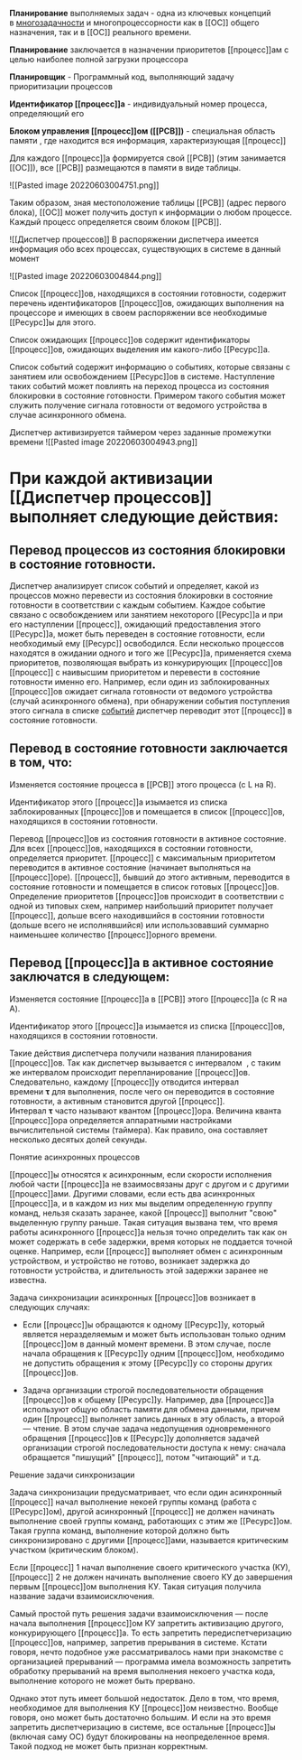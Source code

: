 **Планирование** выполняемых задач - одна из ключевых концепций в [многозадачности](многозадачность.md) и многопроцессорности как в [[ОС]] общего назначения, так и в [[ОС]] реального времени. 

**Планирование** заключается в назначении приоритетов [[процесс]]ам с целью наиболее полной загрузки процессора

**Планировщик** - Программный код, выполняющий задачу приоритизации процессов

**Идентификатор [[процесс]]а** - индивидуальный номер процесса, определяющий его

**Блоком управления [[процесс]]ом ([[PCB]])** - специальная область памяти , где находится вся информация, характеризующая [[процесс]]

Для каждого [[процесс]]а формируется свой [[PCB]] (этим занимается [[ОС]]), все [[PCB]] размещаются в памяти в виде таблицы.

![[Pasted image 20220603004751.png]]

Таким образом, зная местоположение таблицы [[PCB]] (адрес первого блока), [[ОС]] может получить доступ к информации о любом процессе. Каждый процесс определяется своим блоком [[PCB]].

![[Диспетчер процессов]] В распоряжении диспетчера имеется информация обо всех процессах, существующих в системе в данный момент

![[Pasted image 20220603004844.png]]

Список [[процесс]]ов, находящихся в состоянии готовности, содержит перечень идентификаторов [[процесс]]ов, ожидающих выполнения на процессоре и имеющих в своем распоряжении все необходимые [[Ресурс]]ы для этого.

Список ожидающих [[процесс]]ов содержит идентификаторы [[процесс]]ов, ожидающих выделения им какого-либо [[Ресурс]]а.

Список событий содержит информацию о событиях, которые связаны с занятием или освобождением [[Ресурс]]ов в системе. Наступление таких событий может повлиять на переход процесса из состояния блокировки в состояние готовности. Примером такого события может служить получение сигнала готовности от ведомого устройства в случае асинхронного обмена.

Диспетчер активизируется таймером через заданные промежутки времени ![[Pasted image 20220603004943.png]]

# При каждой активизации [[Диспетчер процессов]] выполняет следующие действия:

## Перевод процессов из состояния блокировки в состояние готовности. 
Диспетчер анализирует список событий и определяет, какой из процессов можно перевести из состояния блокировки в состояние готовности в соответствии с каждым событием. Каждое событие связано с освобождением или занятием некоторого [[Ресурс]]а и при его наступлении [[процесс]], ожидающий предоставления этого [[Ресурс]]а, может быть переведен в состояние готовности, если необходимый ему [[Ресурс]] освободился. Если несколько процессов находятся в ожидании одного и того же [[Ресурс]]а, применяется схема приоритетов, позволяющая выбрать из конкурирующих [[процесс]]ов [[процесс]] с наивысшим приоритетом и перевести в состояние готовности именно его. Например, если один из заблокированных [[процесс]]ов ожидает сигнала готовности от ведомого устройства (случай асинхронного обмена), при обнаружении события поступления этого сигнала в списке [событий](Событие.md) диспетчер переводит этот [[процесс]] в состояние готовности. 

## Перевод в состояние готовности заключается в том, что:
Изменяется состояние процесса в [[PCB]] этого процесса (с L на R).

Идентификатор этого [[процесс]]а изымается из списка заблокированных [[процесс]]ов и помещается в список [[процесс]]ов, находящихся в состоянии готовности.

Перевод [[процесс]]ов из состояния готовности в активное состояние. Для всех [[процесс]]ов, находящихся в состоянии готовности, определяется приоритет. [[процесс]] с максимальным приоритетом переводится в активное состояние (начинает выполняться на [[процесс]]оре). [[процесс]], бывший до этого активным, переводится в состояние готовности и помещается в список готовых [[процесс]]ов. Определение приоритетов [[процесс]]ов происходит в соответствии с одной из типовых схем, например наибольший приоритет получает [[процесс]], дольше всего находившийся в состоянии готовности (дольше всего не исполнявшийся) или использовавший суммарно наименьшее количество [[процесс]]орного времени. 

## Перевод [[процесс]]а в активное состояние заключатся в следующем:
Изменяется состояние [[процесс]]а в [[PCB]] этого [[процесс]]а (с R на A).

Идентификатор этого [[процесс]]а изымается из списка [[процесс]]ов, находящихся в состоянии готовности.

Такие действия диспетчера получили названия планирования [[процесс]]ов. Так как диспетчер вызывается с интервалом  , с таким же интервалом происходит перепланирование [[процесс]]ов. Следовательно, каждому [[процесс]]у отводится интервал времени **τ** для выполнения, после чего он переводится в состояние готовности, а активным становится другой [[процесс]]. Интервал **τ** часто называют квантом [[процесс]]ора. Величина кванта [[процесс]]ора определяется аппаратными настройками вычислительной системы (таймера). Как правило, она составляет несколько десятых долей секунды.

Понятие асинхронных процессов

[[процесс]]ы относятся к асинхронным, если скорости исполнения любой части [[процесс]]а не взаимосвязаны друг с другом и с другими [[процесс]]ами. Другими словами, если есть два асинхронных [[процесс]]а, и в каждом из них мы выделим определенную группу команд, нельзя сказать заранее, какой [[процесс]] выполнит "свою" выделенную группу раньше. Такая ситуация вызвана тем, что время работы асинхронного [[процесс]]а нельзя точно определить так как он может содержать в себе задержки, время которых не поддается точной оценке. Например, если [[процесс]] выполняет обмен с асинхронным устройством, и устройство не готово, возникает задержка до готовности устройства, и длительность этой задержки заранее не известна.

Задача синхронизации асинхронных [[процесс]]ов возникает в следующих случаях:

- Если [[процесс]]ы обращаются к одному [[Ресурс]]у, который является неразделяемым и может быть использован только одним [[процесс]]ом в данный момент времени. В этом случае, после начала обращения к [[Ресурс]]у одним [[процесс]]ом, необходимо не допустить обращения к этому [[Ресурс]]у со стороны других [[процесс]]ов.

- Задача организации строгой последовательности обращения [[процесс]]ов к общему [[Ресурс]]у. Например, два [[процесс]]а используют общую область памяти для обмена данными, причем один [[процесс]] выполняет запись данных в эту область, а второй — чтение. В этом случае задача недопущения одновременного обращения [[процесс]]ов к [[Ресурс]]у дополняется задачей организации строгой последовательности доступа к нему: сначала обращается "пишущий" [[процесс]], потом "читающий" и т.д.

Решение задачи синхронизации

Задача синхронизации предусматривает, что если один асинхронный [[процесс]] начал выполнение некоей группы команд (работа с [[Ресурс]]ом), другой асинхронный [[процесс]] не должен начинать выполнение своей группы команд, работающих с этим же [[Ресурс]]ом. Такая группа команд, выполнение которой должно быть синхронизировано с другими [[процесс]]ами, называется критическим участком (критическим блоком).

Если [[процесс]] 1 начал выполнение своего критического участка (КУ), [[процесс]] 2 не должен начинать выполнение своего КУ до завершения первым [[процесс]]ом выполнения КУ. Такая ситуация получила название задачи взаимоисключения.

Самый простой путь решения задачи взаимоисключения — после начала выполнения [[процесс]]ом КУ запретить активизацию другого, конкурирующего [[процесс]]а. То есть запретить передиспетчеризацию [[процесс]]ов, например, запретив прерывания в системе. Кстати говоря, нечто подобное уже рассматривалось нами при знакомстве с организацией прерываний — программа имела возможность запретить обработку прерываний на время выполнения некоего участка кода, выполнение которого не может быть прервано.

Однако этот путь имеет большой недостаток. Дело в том, что время, необходимое для выполнения КУ [[процесс]]ом неизвестно. Вообще говоря, оно может быть достаточно большим. И если на это время запретить диспетчеризацию в системе, все остальные [[процесс]]ы (включая саму ОС) будут блокированы на неопределенное время. Такой подход не может быть признан корректным.